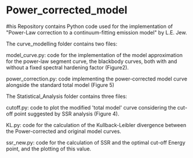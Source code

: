 # Power_corrected_model
#his Repository contains Python code used for the implementation of "Power-Law correction to a continuum-fitting emission model" by L.E. Jew.

The curve_modelling folder contains two files:

 model_curve.py: code for the implementation of the model approximation for the power-law segment curve, the blackbody curves, both with and without a fixed spectral hardening factor (Figure2).
 
 power_correction.py: code implementing the power-corrected model curve alongside the standard total model (Figure 5)

The Statistical_Analysis folder contains three files:

 cutoff.py: code to plot the modified 'total model' curve considering the cut-off point suggested by SSR analysis (Figure 4).

 KL.py: code for the calculation of the Kullback-Leibler divergence between the Power-corrected and original model curves.

 ssr_new.py: code for the calculation of SSR and the optimal cut-off Energy point, and the plotting of this value.
